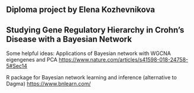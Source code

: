 ## Diploma project by Elena Kozhevnikova
## Studying Gene Regulatory Hierarchy in Crohn’s Disease with a Bayesian Network

Some helpful ideas: 
Applications of Bayesian network with WGCNA eigengenes and PCA
https://www.nature.com/articles/s41598-018-24758-5#Sec14

R package for Bayesian network learning and inference (alternative to Dagma)
https://www.bnlearn.com/
